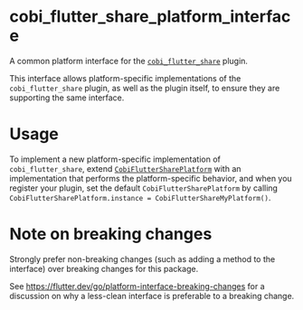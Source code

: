 # cobi_flutter_share_platform_interface

A common platform interface for the [`cobi_flutter_share`][1] plugin.

This interface allows platform-specific implementations of the `cobi_flutter_share`
plugin, as well as the plugin itself, to ensure they are supporting the
same interface.

# Usage

To implement a new platform-specific implementation of `cobi_flutter_share`, extend
[`CobiFlutterSharePlatform`][2] with an implementation that performs the
platform-specific behavior, and when you register your plugin, set the default
`CobiFlutterSharePlatform` by calling
`CobiFlutterSharePlatform.instance = CobiFlutterShareMyPlatform()`.

# Note on breaking changes

Strongly prefer non-breaking changes (such as adding a method to the interface)
over breaking changes for this package.

See https://flutter.dev/go/platform-interface-breaking-changes for a discussion
on why a less-clean interface is preferable to a breaking change.

[1]: ../cobi_flutter_share
[2]: lib/src/cobi_flutter_share_platform_interface.dart